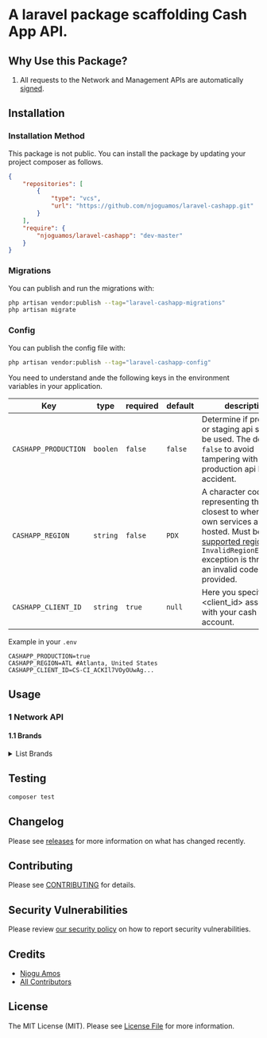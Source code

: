 # A laravel package scaffolding Cash App API.

## Why Use this Package?

1. All requests to the Network and Management APIs are automatically [signed](https://developers.cash.app/docs/api/technical-documentation/api-fundamentals/requests/signing-requests).


## Installation

### Installation Method

This package is not public. You can install the package by updating your project composer as follows. 

```json
{
    "repositories": [
        {
            "type": "vcs",
            "url": "https://github.com/njoguamos/laravel-cashapp.git"
        }
    ],
    "require": {
        "njoguamos/laravel-cashapp": "dev-master"
    }
}
```

### Migrations
You can publish and run the migrations with:

```bash
php artisan vendor:publish --tag="laravel-cashapp-migrations"
php artisan migrate
```

### Config 

You can publish the config file with:

```bash
php artisan vendor:publish --tag="laravel-cashapp-config"
```

You need to understand ande the following keys in the environment variables in your application.

| Key                  | type     | required | default | description                                                                                                                                                                                                                                                                                                                                                |
|----------------------|----------|----------|---------|------------------------------------------------------------------------------------------------------------------------------------------------------------------------------------------------------------------------------------------------------------------------------------------------------------------------------------------------------------|
| `CASHAPP_PRODUCTION` | `boolen` | `false`  | `false` | Determine if production or staging api should be used. The default is `false` to avoid tampering with production api by accident.                                                                                                                                                                                                                          |
| `CASHAPP_REGION`     | `string` | `false`  | `PDX`   | A character code representing the region closest to where your own services are hosted. Must be [supported regions](https://developers.cash.app/docs/api/technical-documentation/api-fundamentals/requests/regions-and-localization#supported-region--iata-airport-codes). An `InvalidRegionException` exception is thrown if an invalid code is provided. |
| `CASHAPP_CLIENT_ID`  | `string` | `true`   | `null`  | Here you specify the <client_id> associated with your cash app account.                                                                                                                                                                                                                                                                                    |


Example in your `.env`
```dotenv
CASHAPP_PRODUCTION=true
CASHAPP_REGION=ATL #Atlanta, United States
CASHAPP_CLIENT_ID=CS-CI_ACKIl7VOyOUwAg...
```


## Usage

### 1 Network API

#### 1.1 Brands

<details>
<summary>List Brands </summary>

Get a list of brands matching the given query parameters. [API Reference](https://developers.cash.app/docs/api/network-api%2Foperations%2Flist-brands)

```php
use NjoguAmos\CashApp\CashApp;

# Defaults
$brands = CashApp::listBrands();

# With params
$brands = CashApp::listBrands(limit: 20);
```

A successful response will be formatted as follows.

```json
{
  "brands": [
    {
      "id": "string",
      "name": "string",
      "created_at": "2021-01-01T00:00:00Z",
      "updated_at": "2021-01-01T00:00:00Z",
      "reference_id": "example-id",
      "color": "#ffffff",
      "profile_image_url": "https://franklin-assets.s3.amazonaws.com/merchants/assets/v3/generic/m_category_business.png",
      "metadata": {
        "my-meta": "meta-value"
      }
    }
  ],
  "cursor": "string"
}
```

Query Parameters

| params       | type      | required | default | description                                                                                                                                             |
|--------------|-----------|----------|---------|---------------------------------------------------------------------------------------------------------------------------------------------------------|
| cursor       | `string`  | false    | null    | A pagination cursor returned by a previous call to this endpoint. Provide this cursor to retrieve the next set of results for the original query.       |
| limit        | `integer` | false    | 50      | Maximum number of brands to return. A number `>=1` and `<= 100`                                                                                         |
| reference_id | `string`  | false    | null    | Filters results to only include brands with a `reference_id` matching the given value. The string should be `>= 1` characters and `<= 1024` characters. |

</details>


## Testing

```bash
composer test
```

## Changelog

Please see [releases](https://github.com/njoguamos/laravel-cashapp/releases) for more information on what has changed recently.

## Contributing

Please see [CONTRIBUTING](CONTRIBUTING.md) for details.

## Security Vulnerabilities

Please review [our security policy](../../security/policy) on how to report security vulnerabilities.

## Credits

- [Njogu Amos](https://github.com/njoguamos)
- [All Contributors](../../contributors)

## License

The MIT License (MIT). Please see [License File](LICENSE.md) for more information.
